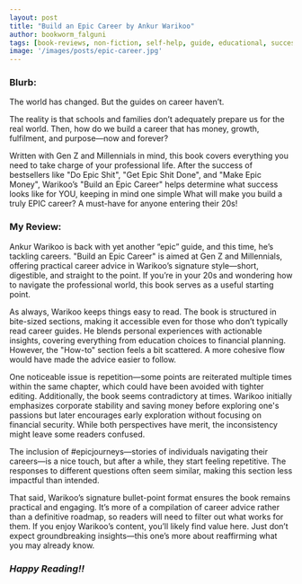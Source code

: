 ```yaml
---
layout: post
title: "Build an Epic Career by Ankur Warikoo"
author: bookworm_falguni
tags: [book-reviews, non-fiction, self-help, guide, educational, success, habits, work, corporate, entrepreneurship, career]
image: '/images/posts/epic-career.jpg'
---
```

### **Blurb:**
The world has changed. But the guides on career haven’t.

The reality is that schools and families don’t adequately prepare us for the real world. Then, how do we build a career that has money, growth, fulfilment, and purpose—now and forever?

Written with Gen Z and Millennials in mind, this book covers everything you need to take charge of your professional life. After the success of bestsellers like "Do Epic Shit", "Get Epic Shit Done", and "Make Epic Money", Warikoo’s "Build an Epic Career" helps determine what success looks like for YOU, keeping in mind one simple What will make you build a truly EPIC career? A must-have for anyone entering their 20s!

### **My Review:**
Ankur Warikoo is back with yet another “epic” guide, and this time, he’s tackling careers. "Build an Epic Career" is aimed at Gen Z and Millennials, offering practical career advice in Warikoo’s signature style—short, digestible, and straight to the point. If you’re in your 20s and wondering how to navigate the professional world, this book serves as a useful starting point.

As always, Warikoo keeps things easy to read. The book is structured in bite-sized sections, making it accessible even for those who don’t typically read career guides. He blends personal experiences with actionable insights, covering everything from education choices to financial planning. However, the "How-to" section feels a bit scattered. A more cohesive flow would have made the advice easier to follow.

One noticeable issue is repetition—some points are reiterated multiple times within the same chapter, which could have been avoided with tighter editing. Additionally, the book seems contradictory at times. Warikoo initially emphasizes corporate stability and saving money before exploring one's passions but later encourages early exploration without focusing on financial security. While both perspectives have merit, the inconsistency might leave some readers confused.

The inclusion of #epicjourneys—stories of individuals navigating their careers—is a nice touch, but after a while, they start feeling repetitive. The responses to different questions often seem similar, making this section less impactful than intended.

That said, Warikoo’s signature bullet-point format ensures the book remains practical and engaging. It’s more of a compilation of career advice rather than a definitive roadmap, so readers will need to filter out what works for them. If you enjoy Warikoo’s content, you’ll likely find value here. Just don’t expect groundbreaking insights—this one’s more about reaffirming what you may already know.

### ***Happy Reading!!***
